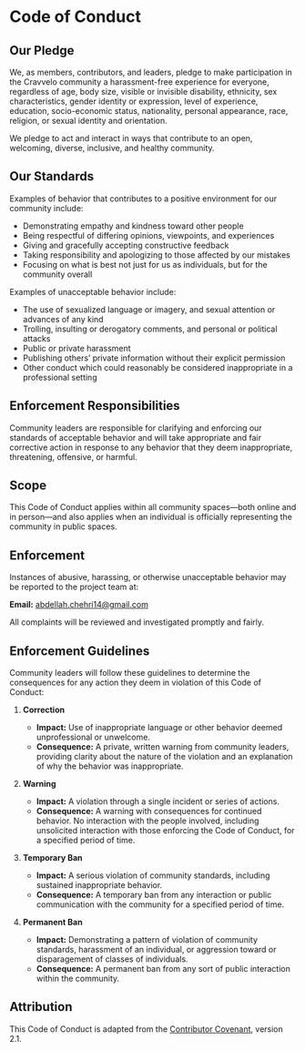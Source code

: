# Code of Conduct

## Our Pledge

We, as members, contributors, and leaders, pledge to make participation in the Cravvelo community a harassment-free experience for everyone, regardless of age, body size, visible or invisible disability, ethnicity, sex characteristics, gender identity or expression, level of experience, education, socio-economic status, nationality, personal appearance, race, religion, or sexual identity and orientation.

We pledge to act and interact in ways that contribute to an open, welcoming, diverse, inclusive, and healthy community.

## Our Standards

Examples of behavior that contributes to a positive environment for our community include:

- Demonstrating empathy and kindness toward other people
- Being respectful of differing opinions, viewpoints, and experiences
- Giving and gracefully accepting constructive feedback
- Taking responsibility and apologizing to those affected by our mistakes
- Focusing on what is best not just for us as individuals, but for the community overall

Examples of unacceptable behavior include:

- The use of sexualized language or imagery, and sexual attention or advances of any kind
- Trolling, insulting or derogatory comments, and personal or political attacks
- Public or private harassment
- Publishing others’ private information without their explicit permission
- Other conduct which could reasonably be considered inappropriate in a professional setting

## Enforcement Responsibilities

Community leaders are responsible for clarifying and enforcing our standards of acceptable behavior and will take appropriate and fair corrective action in response to any behavior that they deem inappropriate, threatening, offensive, or harmful.

## Scope

This Code of Conduct applies within all community spaces—both online and in person—and also applies when an individual is officially representing the community in public spaces.

## Enforcement

Instances of abusive, harassing, or otherwise unacceptable behavior may be reported to the project team at:

**Email:** abdellah.chehri14@gmail.com

All complaints will be reviewed and investigated promptly and fairly.

## Enforcement Guidelines

Community leaders will follow these guidelines to determine the consequences for any action they deem in violation of this Code of Conduct:

1. **Correction**

   - **Impact:** Use of inappropriate language or other behavior deemed unprofessional or unwelcome.
   - **Consequence:** A private, written warning from community leaders, providing clarity about the nature of the violation and an explanation of why the behavior was inappropriate.

2. **Warning**

   - **Impact:** A violation through a single incident or series of actions.
   - **Consequence:** A warning with consequences for continued behavior. No interaction with the people involved, including unsolicited interaction with those enforcing the Code of Conduct, for a specified period of time.

3. **Temporary Ban**

   - **Impact:** A serious violation of community standards, including sustained inappropriate behavior.
   - **Consequence:** A temporary ban from any interaction or public communication with the community for a specified period of time.

4. **Permanent Ban**
   - **Impact:** Demonstrating a pattern of violation of community standards, harassment of an individual, or aggression toward or disparagement of classes of individuals.
   - **Consequence:** A permanent ban from any sort of public interaction within the community.

## Attribution

This Code of Conduct is adapted from the [Contributor Covenant](https://www.contributor-covenant.org), version 2.1.
